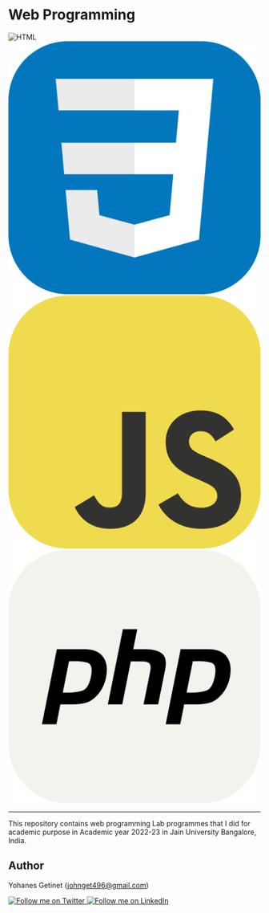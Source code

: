 # Web Programming

![HTML](https://github.com/gauravghongde/social-icons/blob/master/PNG/Color/HTML5.png)
![CSS](https://github.com/tandpfun/skill-icons/blob/main/icons/CSS.svg)
![JavaScript](https://github.com/tandpfun/skill-icons/blob/main/icons/JavaScript.svg)
![PHP](https://github.com/tandpfun/skill-icons/blob/main/icons/PHP-Light.svg)

---

This repository contains web programming Lab programmes that I did for academic purpose in Academic year 2022-23 in Jain University Bangalore, India.

## Author

Yohanes Getinet (johnget496@gmail.com)

<a href="https://twitter.com/YohanesGetinet">
  <img alt="Follow me on Twitter"
       src="https://github.com/gabrielemariotti/cardslib/raw/master/demo/images/twitter64.png" />
</a>
<a href="http://www.linkedin.com/in/yohanesgetinet">
  <img alt="Follow me on LinkedIn"
       src="https://github.com/gabrielemariotti/cardslib/raw/master/demo/images/linkedin.png" />
</a>
